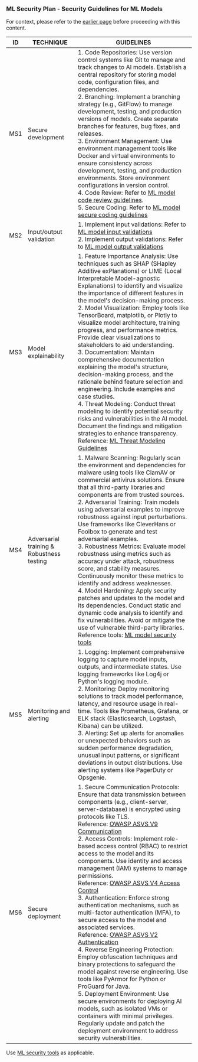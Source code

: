 ### ML Security Plan - Security Guidelines for ML Models

For context, please refer to the [earlier page](ml-secplan-guidelines.md) before proceeding with this content.

ID | TECHNIQUE | GUIDELINES
--- | --- | ---
MS1 | Secure development | 1. Code Repositories: Use version control systems like Git to manage and track changes to AI models. Establish a central repository for storing model code, configuration files, and dependencies. <br> 2. Branching: Implement a branching strategy (e.g., GitFlow) to manage development, testing, and production versions of models. Create separate branches for features, bug fixes, and releases. <br> 3. Environment Management: Use environment management tools like Docker and virtual environments to ensure consistency across development, testing, and production environments. Store environment configurations in version control. <br> 4. Code Review: Refer to [ML model code review guidelines](../../secure-coding/ml-security-code-review-guidelines.md). <br> 5. Secure Coding: Refer to [ML model secure coding guidelines](../../secure-coding/ml-secure-coding-guidelines.md)
MS2 | Input/output validation | 1. Implement input validations: Refer to [ML model input validations](../../secure-coding/ml-security-input-validations-models.md) <br> 2. Implement output validations: Refer to [ML model output validations](../../secure-coding/ml-security-output-validations-models.md)
MS3 | Model explainability | 1. Feature Importance Analysis: Use techniques such as SHAP (SHapley Additive exPlanations) or LIME (Local Interpretable Model-agnostic Explanations) to identify and visualize the importance of different features in the model's decision-making process. <br> 2. Model Visualization: Employ tools like TensorBoard, matplotlib, or Plotly to visualize model architecture, training progress, and performance metrics. Provide clear visualizations to stakeholders to aid understanding. <br> 3. Documentation: Maintain comprehensive documentation explaining the model's structure, decision-making process, and the rationale behind feature selection and engineering. Include examples and case studies. <br> 4. Threat Modeling: Conduct threat modeling to identify potential security risks and vulnerabilities in the AI model. Document the findings and mitigation strategies to enhance transparency. Reference: [ML Threat Modeling Guidelines](https://learn.microsoft.com/en-us/security/engineering/threat-modeling-aiml)
MS4 | Adversarial training & Robustness testing | 1. Malware Scanning: Regularly scan the environment and dependencies for malware using tools like ClamAV or commercial antivirus solutions. Ensure that all third-party libraries and components are from trusted sources. <br> 2. Adversarial Training: Train models using adversarial examples to improve robustness against input perturbations. Use frameworks like CleverHans or Foolbox to generate and test adversarial examples. <br> 3. Robustness Metrics: Evaluate model robustness using metrics such as accuracy under attack, robustness score, and stability measures. Continuously monitor these metrics to identify and address weaknesses. <br> 4. Model Hardening: Apply security patches and updates to the model and its dependencies. Conduct static and dynamic code analysis to identify and fix vulnerabilities. Avoid or mitigate the use of vulnerable third-party libraries. <br> Reference tools: [ML model security tools](../../tools/ml-security-tools.md)
MS5 | Monitoring and alerting | 1. Logging: Implement comprehensive logging to capture model inputs, outputs, and intermediate states. Use logging frameworks like Log4j or Python's logging module. <br> 2. Monitoring: Deploy monitoring solutions to track model performance, latency, and resource usage in real-time. Tools like Prometheus, Grafana, or ELK stack (Elasticsearch, Logstash, Kibana) can be utilized. <br> 3. Alerting: Set up alerts for anomalies or unexpected behaviors such as sudden performance degradation, unusual input patterns, or significant deviations in output distributions. Use alerting systems like PagerDuty or Opsgenie.
MS6 | Secure deployment | 1. Secure Communication Protocols: Ensure that data transmission between components (e.g., client-server, server-database) is encrypted using protocols like TLS. <br> Reference: [OWASP ASVS V9 Communication](https://github.com/OWASP/ASVS/blob/master/4.0/en/0x17-V9-Communications.md) <br> 2. Access Controls: Implement role-based access control (RBAC) to restrict access to the model and its components. Use identity and access management (IAM) systems to manage permissions. <br> Reference: [OWASP ASVS V4 Access Control](https://github.com/OWASP/ASVS/blob/master/4.0/en/0x12-V4-Access-Control.md) <br> 3. Authentication: Enforce strong authentication mechanisms, such as multi-factor authentication (MFA), to secure access to the model and associated services. <br> Reference: [OWASP ASVS V2 Authentication](https://github.com/OWASP/ASVS/blob/master/4.0/en/0x11-V2-Authentication.md) <br> 4. Reverse Engineering Protection: Employ obfuscation techniques and binary protections to safeguard the model against reverse engineering. Use tools like PyArmor for Python or ProGuard for Java. <br> 5. Deployment Environment: Use secure environments for deploying AI models, such as isolated VMs or containers with minimal privileges. Regularly update and patch the deployment environment to address security vulnerabilities.

Use [ML security tools](../../tools/ml-security-tools.md) as applicable.